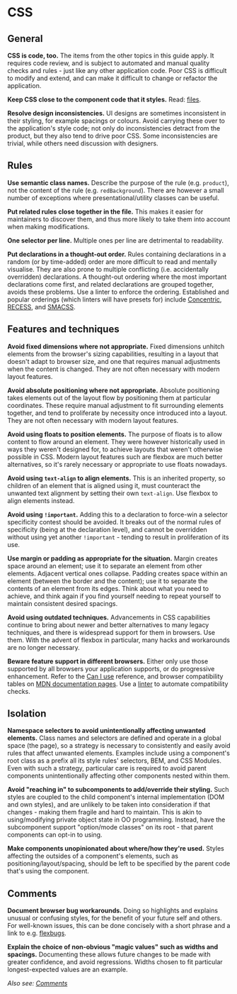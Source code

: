 # CSS


## General

**CSS is code, too.** The items from the other topics in this guide apply. It requires code review, and is subject to automated and manual quality checks and rules - just like any other application code. Poor CSS is difficult to modify and extend, and can make it difficult to change or refactor the application.

**Keep CSS close to the component code that it styles.** Read: [files](files.md).

**Resolve design inconsistencies.** UI designs are sometimes inconsistent in their styling, for example spacings or colours. Avoid carrying these over to the application's style code; not only do inconsistencies detract from the product, but they also tend to drive poor CSS. Some inconsistencies are trivial, while others need discussion with designers.


## Rules

**Use semantic class names.** Describe the purpose of the rule (e.g. `product`), not the content of the rule (e.g. `redBackground`). There are however a small number of exceptions where presentational/utility classes can be useful.

**Put related rules close together in the file.** This makes it easier for maintainers to discover them, and thus more likely to take them into account when making modifications.

**One selector per line.** Multiple ones per line are detrimental to readability.

**Put declarations in a thought-out order.** Rules containing declarations in a random (or by time-added) order are more difficult to read and mentally visualise. They are also prone to multiple conflicting (i.e. accidentally overridden) declarations. A thought-out ordering where the most important declarations come first, and related declarations are grouped together, avoids these problems. Use a linter to enforce the ordering. Established and popular orderings (which linters will have presets for) include [Concentric](http://rhodesmill.org/brandon/2011/concentric-css/), [RECESS](http://twitter.github.io/recess/), and [SMACSS](https://smacss.com/book/formatting#grouping).


## Features and techniques

**Avoid fixed dimensions where not appropriate.** Fixed dimensions unhitch elements from the browser's sizing capabilities, resulting in a layout that doesn't adapt to browser size, and one that requires manual adjustments when the content is changed. They are not often necessary with modern layout features.

**Avoid absolute positioning where not appropriate.** Absolute positioning takes elements out of the layout flow by positioning them at particular coordinates. These require manual adjustment to fit surrounding elements together, and tend to proliferate by necessity once introduced into a layout. They are not often necessary with modern layout features.

**Avoid using floats to position elements.** The purpose of floats is to allow content to flow around an element. They were however historically used in ways they weren't designed for, to achieve layouts that weren't otherwise possible in CSS. Modern layout features such are flexbox are much better alternatives, so it's rarely necessary or appropriate to use floats nowadays.

**Avoid using `text-align` to align elements.** This is an inherited property, so children of an element that is aligned using it, must counteract the unwanted text alignment by setting their own `text-align`. Use flexbox to align elements instead.

**Avoid using `!important`.** Adding this to a declaration to force-win a selector specificity contest should be avoided. It breaks out of the normal rules of specificity (being at the declaration level), and cannot be overridden without using yet another `!important` - tending to result in proliferation of its use.

**Use margin or padding as appropriate for the situation.** Margin creates space around an element; use it to separate an element from other elements. Adjacent vertical ones collapse. Padding creates space within an element (between the border and the content); use it to separate the contents of an element from its edges. Think about what you need to achieve, and think again if you find yourself needing to repeat yourself to maintain consistent desired spacings.

**Avoid using outdated techniques.** Advancements in CSS capabilities continue to bring about newer and better alternatives to many legacy techniques, and there is widespread support for them in browsers. Use them. With the advent of flexbox in particular, many hacks and workarounds are no longer necessary.

**Beware feature support in different browsers.** Either only use those supported by all browsers your application supports, or do progressive enhancement. Refer to the  [Can I use](https://caniuse.com/) reference, and browser compatibility tables on [MDN documentation pages](https://developer.mozilla.org/en-US/docs/Web/CSS/flex#Browser_compatibility). Use a [linter](https://github.com/anandthakker/doiuse) to automate compatibility checks.


## Isolation

**Namespace selectors to avoid unintentionally affecting unwanted elements.** Class names and selectors are defined and operate in a global space (the page), so a strategy is necessary to consistently and easily avoid rules that affect unwanted elements. Examples include using a component's root class as a prefix all its style rules' selectors, BEM, and CSS Modules. Even with such a strategy, particular care is required to avoid parent components unintentionally affecting other components nested within them.

**Avoid "reaching in" to subcomponents to add/override their styling.** Such styles are coupled to the child component's internal implementation (DOM and own styles), and are unlikely to be taken into consideration if that changes - making them fragile and hard to maintain. This is akin to using/modifying private object state in OO programming. Instead, have the subcomponent support "option/mode classes" on its root - that parent components can opt-in to using.

**Make components unopinionated about where/how they're used.** Styles affecting the outsides of a component's elements, such as positioning/layout/spacing, should be left to be specified by the parent code that's using the component.


## Comments

**Document browser bug workarounds.** Doing so highlights and explains unusual or confusing styles, for the benefit of your future self and others. For well-known issues, this can be done concisely with a short phrase and a link to e.g. [flexbugs](https://github.com/philipwalton/flexbugs#flexbug-1).

**Explain the choice of non-obvious "magic values" such as widths and spacings.** Documenting these allows future changes to be made with greater confidence, and avoid regressions. Widths chosen to fit particular longest-expected values are an example.

*Also see: [Comments](comments.md)*

